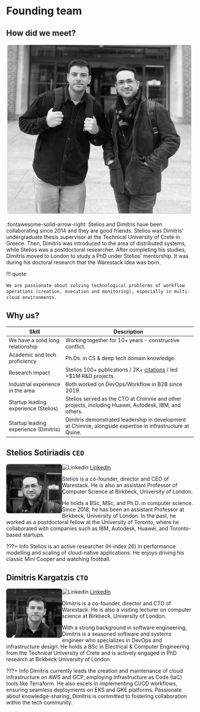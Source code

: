 # Founding team

## How did we meet?

<img src="../assets/images/founders.png" width=500>

:fontawesome-solid-arrow-right: Stelios and Dimitris have been collaborating since 2014 and they are good friends. Stelios was Dimitris' undergraduate thesis supervisor at the Technical University of Crete in Greece. Then, Dimitris was introduced to the area of distributed systems, while Stelios was a postdoctoral researcher. After completing his studies, Dimitris moved to London to study a PhD under Stelios' mentorship. It was during his doctoral research that the Warestack idea was born.


!!! quote

    We are passionate about solving technological problerms of workflow operations (creation, execution and monitoring), especially in multi-cloud environments.


## Why us?

| Skill      | Description                          |
| ----------- | ------------------------------------ |
| We have a solid long relationship       | Working together for 10+ years - constructive conflict. |
| Academic and tech proficiency       | Ph.Ds. in CS & deep tech domain knowledge. |
| Research impact    | Stelios 100+ publications / 2K+ <a href="https://scholar.google.com/citations?user=hLqLr1IAAAAJ&hl=en" target="_blank">citations</a> / led >$1M R&D projects. |
| Industrial experience in the area   | Both worked on DevOps/Workflow in B2B since 2019. |
| Startup leading experience (Stelios) | Stelios served as the CTO at Chimnie and other projects, including Huawei, Autodesk, IBM, and others.  |
| Startup leading experience (Dimitris) | Dimitris demonstrated leadership in development at Chimnie, alongside expertise in infrastructure at Quine.  |

## Stelios Sotiriadis `CEO`

<img align="left" width="150" src="../assets/images/stelios.png">

![Linkedin](https://i.stack.imgur.com/gVE0j.png)
<a href="https://www.linkedin.com/in/stelios-sotiriadis-b9a1a571/" target="_blank">LinkedIn</a>

Stelios is a co-founder, director and CEO of Warestack. He is also an assistant Professor of Computer Science at Birkbeck, University of London. 

He holds a BSc, MSc, and Ph.D. in computer science. Since 2018, he has been an assistant Professor at Birkbeck, University of London. In the past, he worked as a postdoctoral fellow at the University of Toronto, where he collaborated with companies such as IBM, Autodesk, Huawei, and Toronto-based startups.

???+ Info
    Stelios is an active researcher (H-index 26) in performance modelling and scaling of cloud-native applications. He enjoys driving his classic Mini Cooper and watching football.

## Dimitris Kargatzis `CTO`

<img align="left" width="150" src="../assets/images/dimitris.png">

![Linkedin](https://i.stack.imgur.com/gVE0j.png)
<a href="https://www.linkedin.com/in/dimitris-kargatzis/" target="_blank">LinkedIn</a>

Dimitris is a co-founder, director and CTO of Warestack. He is also a visiting lecturer on computer science at Birkbeck, University of London. 

With a strong background in software engineering, Dimitris is a seasoned software and systems engineer who specializes in DevOps and infrastructure design. He holds a BSc in Electrical & Computer Engineering from the Technical University of Crete and is actively engaged in PhD research at Birkbeck University of London. 

???+ Info
    Dimitris currently leads the creation and maintenance of cloud infrastructure on AWS and GCP, employing Infrastructure as Code (IaC) tools like Terraform. He also excels in implementing CI/CD workflows, ensuring seamless deployments on EKS and GKE platforms. Passionate about knowledge-sharing, Dimitris is committed to fostering collaboration within the tech community.
